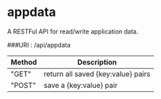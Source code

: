 # appdata
A RESTFul API for read/write application data.


###URI   : /api/appdata


|Method | Description |
|-------|-------------|
|"GET" | return all saved {key:value} pairs|
|"POST"| save a {key:value} pair|

